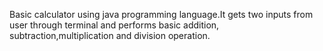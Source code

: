 Basic calculator using java programming language.It gets two inputs from user through terminal and performs basic addition, subtraction,multiplication and division operation.

